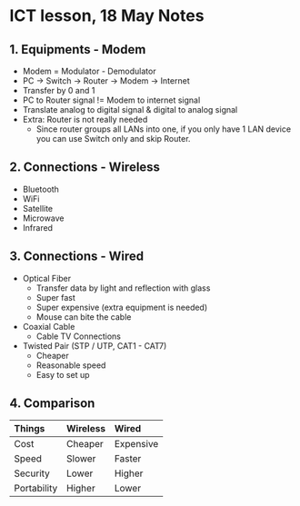 # ICT lesson, 18 May Notes #

## 1. Equipments - Modem ##
- Modem = Modulator - Demodulator
- PC -> Switch -> Router -> Modem -> Internet
- Transfer by 0 and 1
- PC to Router signal != Modem to internet signal
- Translate analog to digital signal & digital to analog signal
- Extra: Router is not really needed
    - Since router groups all LANs into one, if you only have 1 LAN device you can use Switch only and skip Router.

## 2. Connections - Wireless ##
- Bluetooth
- WiFi
- Satellite
- Microwave
- Infrared

## 3. Connections - Wired ##
- Optical Fiber
    - Transfer data by light and reflection with glass
    - Super fast
    - Super expensive (extra equipment is needed)
    - Mouse can bite the cable
- Coaxial Cable
    - Cable TV Connections
- Twisted Pair (STP / UTP, CAT1 - CAT7)
    - Cheaper
    - Reasonable speed
    - Easy to set up

## 4. Comparison ##
| Things                 | Wireless                 | Wired |
| :------------------- | :------------------- | :------------------- |
| Cost| Cheaper | Expensive
| Speed | Slower | Faster |
| Security | Lower | Higher |
| Portability | Higher | Lower |
